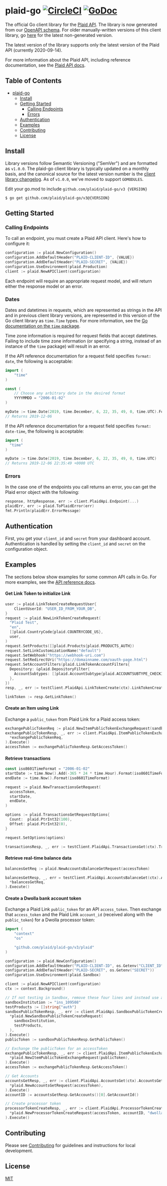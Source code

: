 # plaid-go [![CircleCI](https://circleci.com/gh/plaid/plaid-go.svg?style=svg)](https://circleci.com/gh/plaid/plaid-go) [![GoDoc](https://godoc.org/github.com/plaid/plaid-go?status.svg)](https://godoc.org/github.com/plaid/plaid-go/plaid)

The official Go client library for the [Plaid API](https://plaid.com/docs). The library is now generated from our [OpenAPI schema](https://github.com/plaid/plaid-openapi). For older manually-written versions of this client library, go [here](https://github.com/plaid/plaid-go/commit/0d3f02cddaa8fd637e84dccf2175a4a1a7dd0e07) for the latest non-generated version.

The latest version of the library supports only the latest version of the Plaid API (currently 2020-09-14). 

For more information about the Plaid API, including reference documentation, see the [Plaid API docs](https://www.plaid.com/docs/api).

## Table of Contents

- [plaid-go](#plaid-go)
  * [Install](#install)
  * [Getting Started](#getting-started)
    + [Calling Endpoints](#calling-endpoints)
    + [Errors](#errors)
  * [Authentication](#authentication)
  * [Examples](#examples)
  * [Contributing](#contributing)
  * [License](#license)


## Install

Library versions follow Semantic Versioning ("SemVer") and are formatted as `v1.0.0`. The plaid-go client library is typically updated on a monthly basis, and the canonical source for the latest version number is the [client library changelog](https://github.com/plaid/plaid-go/blob/master/CHANGELOG.md). As of `v1.0.0`, we've moved to support `GOMODULES`.

Edit your go.mod to include `github.com/plaid/plaid-go/v3 {VERSION}`

```console
$ go get github.com/plaid/plaid-go/v3@{VERSION}
```

## Getting Started

### Calling Endpoints

To call an endpoint, you must create a Plaid API client. Here's how to configure it:

```go
configuration := plaid.NewConfiguration()
configuration.AddDefaultHeader("PLAID-CLIENT-ID", {VALUE})
configuration.AddDefaultHeader("PLAID-SECRET", {VALUE})
configuration.UseEnvironment(plaid.Production)
client := plaid.NewAPIClient(configuration)
```

Each endpoint will require an appropriate request model, and will return either the response model or an error.

### Dates

Dates and datetimes in requests, which are represented as strings in the API and in previous client library versions, are represented in this version of the Go client library as `time.Time` types. For more information, see the [Go documentation on the `time` package](https://pkg.go.dev/time).

Time zone information is required for request fields that accept datetimes. Failing to include time zone information (or specifying a string, instead of an instance of the `time` package) will result in an error.

If the API reference documentation for a request field specifies `format: date`, the following is acceptable:

```go
import (
    "time"
)

const (
    // Choose any arbitrary date in the desired format
    YYYYMMDD = "2006-01-02"
)

myDate := time.Date(2019, time.December, 6, 22, 35, 49, 0, time.UTC).Format(YYYYMMDD)
// Returns 2019-12-06
```

If the API reference documentation for a request field specifies `format: date-time`, the following is acceptable:


```go
import (
  "time"
)

myDate := time.Date(2019, time.December, 6, 22, 35, 49, 0, time.UTC)
// Returns 2019-12-06 22:35:49 +0000 UTC
```


### Errors

In the case one of the endpoints you call returns an error, you can get the Plaid error object with the following:

```go
response, httpResponse, err := client.PlaidApi.Endpoint(...)
plaidErr, err := plaid.ToPlaidError(err)
fmt.Println(plaidErr.ErrorMessage)
```

## Authentication

First, you get your `client_id` and `secret` from your dashboard account. Authentication is handled by setting the `client_id` and `secret` on the configuration object.

## Examples

The sections below show examples for some common API calls in Go. For more examples, see the [API reference docs](https://plaid.com/docs/api/).

#### Get Link Token to initialize Link

```go
user := plaid.LinkTokenCreateRequestUser{
    ClientUserId: "USER_ID_FROM_YOUR_DB",
}
request := plaid.NewLinkTokenCreateRequest(
  "Plaid Test",
  "en",
  []plaid.CountryCode{plaid.COUNTRYCODE_US},
  user,
)
request.SetProducts([]plaid.Products{plaid.PRODUCTS_AUTH})
request.SetLinkCustomizationName("default")
request.SetWebhook("https://webhook-uri.com")
request.SetRedirectUri("https://domainname.com/oauth-page.html")
request.SetAccountFilters(plaid.LinkTokenAccountFilters{
  Depository: &plaid.DepositoryFilter{
    AccountSubtypes: []plaid.AccountSubtype{plaid.ACCOUNTSUBTYPE_CHECKING, plaid.ACCOUNTSUBTYPE_SAVINGS},
  },
})
resp, _, err := testClient.PlaidApi.LinkTokenCreate(ctx).LinkTokenCreateRequest(*request).Execute()

linkToken := resp.GetLinkToken()
```

#### Create an Item using Link

Exchange a `public_token` from Plaid Link for a Plaid access token:
```go
exchangePublicTokenReq := plaid.NewItemPublicTokenExchangeRequest(sandboxPublicTokenResp.GetPublicToken())
exchangePublicTokenResp, _, err := client.PlaidApi.ItemPublicTokenExchange(ctx).ItemPublicTokenExchangeRequest(
  *exchangePublicTokenReq,
).Execute()
accessToken := exchangePublicTokenResp.GetAccessToken()
```

#### Retrieve transactions

```go
const iso8601TimeFormat = "2006-01-02"
startDate := time.Now().Add(-365 * 24 * time.Hour).Format(iso8601TimeFormat)
endDate := time.Now().Format(iso8601TimeFormat)

request := plaid.NewTransactionsGetRequest(
  accessToken,
  startDate,
  endDate,
)

options := plaid.TransactionsGetRequestOptions{
  Count:  plaid.PtrInt32(100),
  Offset: plaid.PtrInt32(0),
}

request.SetOptions(options)

transactionsResp, _, err := testClient.PlaidApi.TransactionsGet(ctx).TransactionsGetRequest(*request).Execute()
```

#### Retrieve real-time balance data

```go
balancesGetReq := plaid.NewAccountsBalanceGetRequest(accessToken)

balancesGetResp, _, err = testClient.PlaidApi.AccountsBalanceGet(ctx).AccountsBalanceGetRequest(
  *balancesGetReq,
).Execute()
```

#### Create a Dwolla bank account token

Exchange a Plaid Link `public_token` for an API `access_token`. Then exchange that `access_token` and the Plaid Link `account_id` (received along with the `public_token`) for a Dwolla processor token:

```go
import (
    "context"
    "os"

    "github.com/plaid/plaid-go/v3/plaid"
)

configuration := plaid.NewConfiguration()
configuration.AddDefaultHeader("PLAID-CLIENT-ID", os.Getenv("CLIENT_ID"))
configuration.AddDefaultHeader("PLAID-SECRET", os.Getenv("SECRET"))
configuration.UseEnvironment(plaid.Sandbox)

client := plaid.NewAPIClient(configuration)
ctx := context.Background()

// If not testing in Sandbox, remove these four lines and instead use a publicToken obtained from Link
sandboxInstitution := "ins_109508"
testProducts := []string{"auth"}
sandboxPublicTokenResp, _, err := client.PlaidApi.SandboxPublicTokenCreate(ctx).SandboxPublicTokenCreateRequest(
  *plaid.NewSandboxPublicTokenCreateRequest(
    sandboxInstitution,
    testProducts,
  ),
).Execute()
publicToken := sandboxPublicTokenResp.GetPublicToken()

// Exchange the publicToken for an accessToken
exchangePublicTokenResp, _, err := client.PlaidApi.ItemPublicTokenExchange(ctx).ItemPublicTokenExchangeRequest(
  *plaid.NewItemPublicTokenExchangeRequest(publicToken),
).Execute()
accessToken := exchangePublicTokenResp.GetAccessToken()

// Get Accounts
accountsGetResp, _, err := client.PlaidApi.AccountsGet(ctx).AccountsGetRequest(
  *plaid.NewAccountsGetRequest(accessToken),
).Execute()
accountID := accountsGetResp.GetAccounts()[0].GetAccountId()

// Create processor token
processorTokenCreateResp, _, err := client.PlaidApi.ProcessorTokenCreate(ctx).ProcessorTokenCreateRequest(
  *plaid.NewProcessorTokenCreateRequest(accessToken, accountID, "dwolla"),
).Execute()
```

## Contributing

Please see [Contributing](CONTRIBUTING.md) for guidelines and instructions for local development.

## License

[MIT](LICENSE)
